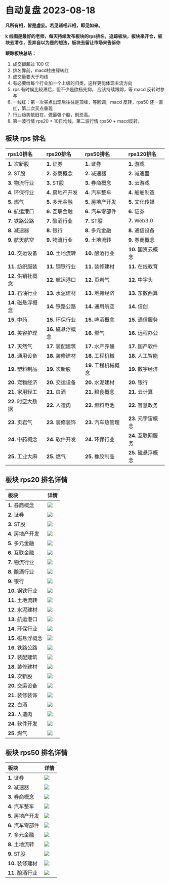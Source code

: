 # 自动复盘 2023-08-18

**凡所有相，皆是虚妄。若见诸相非相，即见如来。**

**k 线图是最好的老师，每天持续发布板块的rps排名，追踪板块，板块来开仓，板块去清仓，丢弃自以为是的想法，板块去留让市场来告诉你**
        
**跟踪板块总结：**
1. 成交额超过 100 亿
2. 排名靠前，macd柱由绿转红
3. 成交量要大于均线
4. 有必要给每个行业加一个上级的归类，这样更能体现主流方向
5. rps 有时候比较滞后，但不少是欲杨先抑， 应该持续跟踪，等 macd 反转时参与
6. 一线红：第一次买点出现后往往是顶峰，等回调，macd 反转，rps50 还一直红，第二次买点重现
7. 行业趋势依旧在，做最强个股，别恐高。
8. 第一波行情 rps20 + 10日均线，第二波行情 rps50 + macd反转。
        
## 板块 rps 排名
| rps10排名          | rps20排名          | rps50排名            | rps120排名         |
|:-------------------|:-------------------|:---------------------|:-------------------|
| **1.** 次新股      | **1.** 证券        | **1.** 证券          | **1.** 游戏        |
| **2.** ST股        | **2.** 券商概念    | **2.** 减速器        | **2.** 减速器      |
| **3.** 物流行业    | **3.** ST股        | **3.** 券商概念      | **3.** 云游戏      |
| **4.** 环保行业    | **4.** 房地产开发  | **4.** 汽车整车      | **4.** 船舶制造    |
| **5.** 燃气        | **5.** 多元金融    | **5.** 房地产开发    | **5.** 文化传媒    |
| **6.** 航运港口    | **6.** 互联金融    | **6.** 汽车零部件    | **6.** 证券        |
| **7.** 铁路公路    | **7.** 酿酒行业    | **7.** ST股          | **7.** Web3.0      |
| **8.** 减速器      | **8.** 银行        | **8.** 多元金融      | **8.** 通信设备    |
| **9.** 航天航空    | **9.** 物流行业    | **9.** 土地流转      | **9.** 券商概念    |
| **10.** 交运设备   | **10.** 土地流转   | **10.** 酿酒行业     | **10.** 国资云概念 |
| **11.** 纺织服装   | **11.** 钢铁行业   | **11.** 装修建材     | **11.** 在线教育   |
| **12.** 供销社概念 | **12.** 航运港口   | **12.** 页岩气       | **12.** 中字头     |
| **13.** 石油行业   | **13.** 水泥建材   | **13.** 地摊经济     | **13.** 东数西算   |
| **14.** 磁悬浮概念 | **14.** 铁路公路   | **14.** 通用航空     | **14.** 信创       |
| **15.** 中药       | **15.** 环保行业   | **15.** 啤酒概念     | **15.** 通信服务   |
| **16.** 美容护理   | **16.** 磁悬浮概念 | **16.** 燃气         | **16.** 远程办公   |
| **17.** 天然气     | **17.** 装配建筑   | **17.** 水产养殖     | **17.** 国产软件   |
| **18.** 通用设备   | **18.** 装修建材   | **18.** 工程机械     | **18.** 人工智能   |
| **19.** 塑料制品   | **19.** 次新股     | **19.** 工程机械概念 | **19.** 数字经济   |
| **20.** 宠物经济   | **20.** 交运设备   | **20.** 水泥建材     | **20.** 银行       |
| **21.** 家用轻工   | **21.** 白酒       | **21.** 粮食概念     | **21.** 云计算     |
| **22.** 时空大数据 | **22.** 人造肉     | **22.** 燃料电池     | **22.** 智慧政务   |
| **23.** 页岩气     | **23.** 装修装饰   | **23.** 汽车热管理   | **23.** 元宇宙概念 |
| **24.** 中药概念   | **24.** 软件开发   | **24.** 环保行业     | **24.** 互联网服务 |
| **25.** 工业大麻   | **25.** 燃气       | **25.** 橡胶制品     | **25.** 磁悬浮概念 |
## 板块 rps20 排名详情
| 板块               | 详情                                                                                                |
|:-------------------|:----------------------------------------------------------------------------------------------------|
| **1.** 券商概念    | ![](https://sykent-blog-image.oss-cn-beijing.aliyuncs.com/quant/image/2023/8/1692345941707-tmp.jpg) |
| **2.** 证券        | ![](https://sykent-blog-image.oss-cn-beijing.aliyuncs.com/quant/image/2023/8/1692345943416-tmp.jpg) |
| **3.** ST股        | ![](https://sykent-blog-image.oss-cn-beijing.aliyuncs.com/quant/image/2023/8/1692345944715-tmp.jpg) |
| **4.** 房地产开发  | ![](https://sykent-blog-image.oss-cn-beijing.aliyuncs.com/quant/image/2023/8/1692345945910-tmp.jpg) |
| **5.** 多元金融    | ![](https://sykent-blog-image.oss-cn-beijing.aliyuncs.com/quant/image/2023/8/1692345947179-tmp.jpg) |
| **6.** 互联金融    | ![](https://sykent-blog-image.oss-cn-beijing.aliyuncs.com/quant/image/2023/8/1692345948442-tmp.jpg) |
| **7.** 物流行业    | ![](https://sykent-blog-image.oss-cn-beijing.aliyuncs.com/quant/image/2023/8/1692345949634-tmp.jpg) |
| **8.** 酿酒行业    | ![](https://sykent-blog-image.oss-cn-beijing.aliyuncs.com/quant/image/2023/8/1692345950952-tmp.jpg) |
| **9.** 银行        | ![](https://sykent-blog-image.oss-cn-beijing.aliyuncs.com/quant/image/2023/8/1692345952241-tmp.jpg) |
| **10.** 钢铁行业   | ![](https://sykent-blog-image.oss-cn-beijing.aliyuncs.com/quant/image/2023/8/1692345953533-tmp.jpg) |
| **11.** 土地流转   | ![](https://sykent-blog-image.oss-cn-beijing.aliyuncs.com/quant/image/2023/8/1692345954642-tmp.jpg) |
| **12.** 水泥建材   | ![](https://sykent-blog-image.oss-cn-beijing.aliyuncs.com/quant/image/2023/8/1692345955725-tmp.jpg) |
| **13.** 航运港口   | ![](https://sykent-blog-image.oss-cn-beijing.aliyuncs.com/quant/image/2023/8/1692345956723-tmp.jpg) |
| **14.** 环保行业   | ![](https://sykent-blog-image.oss-cn-beijing.aliyuncs.com/quant/image/2023/8/1692345957974-tmp.jpg) |
| **15.** 磁悬浮概念 | ![](https://sykent-blog-image.oss-cn-beijing.aliyuncs.com/quant/image/2023/8/1692345959240-tmp.jpg) |
| **16.** 铁路公路   | ![](https://sykent-blog-image.oss-cn-beijing.aliyuncs.com/quant/image/2023/8/1692345960338-tmp.jpg) |
| **17.** 装配建筑   | ![](https://sykent-blog-image.oss-cn-beijing.aliyuncs.com/quant/image/2023/8/1692345961389-tmp.jpg) |
| **18.** 装修建材   | ![](https://sykent-blog-image.oss-cn-beijing.aliyuncs.com/quant/image/2023/8/1692345962545-tmp.jpg) |
| **19.** 次新股     | ![](https://sykent-blog-image.oss-cn-beijing.aliyuncs.com/quant/image/2023/8/1692345963673-tmp.jpg) |
| **20.** 交运设备   | ![](https://sykent-blog-image.oss-cn-beijing.aliyuncs.com/quant/image/2023/8/1692345964758-tmp.jpg) |
| **21.** 装修装饰   | ![](https://sykent-blog-image.oss-cn-beijing.aliyuncs.com/quant/image/2023/8/1692345965940-tmp.jpg) |
| **22.** 白酒       | ![](https://sykent-blog-image.oss-cn-beijing.aliyuncs.com/quant/image/2023/8/1692345966958-tmp.jpg) |
| **23.** 人造肉     | ![](https://sykent-blog-image.oss-cn-beijing.aliyuncs.com/quant/image/2023/8/1692345968304-tmp.jpg) |
| **24.** 软件开发   | ![](https://sykent-blog-image.oss-cn-beijing.aliyuncs.com/quant/image/2023/8/1692345969290-tmp.jpg) |
| **25.** 燃气       | ![](https://sykent-blog-image.oss-cn-beijing.aliyuncs.com/quant/image/2023/8/1692345970307-tmp.jpg) |
## 板块 rps50 排名详情
| 板块              | 详情                                                                                                |
|:------------------|:----------------------------------------------------------------------------------------------------|
| **1.** 证券       | ![](https://sykent-blog-image.oss-cn-beijing.aliyuncs.com/quant/image/2023/8/1692345971503-tmp.jpg) |
| **2.** 减速器     | ![](https://sykent-blog-image.oss-cn-beijing.aliyuncs.com/quant/image/2023/8/1692345972639-tmp.jpg) |
| **3.** 券商概念   | ![](https://sykent-blog-image.oss-cn-beijing.aliyuncs.com/quant/image/2023/8/1692345973807-tmp.jpg) |
| **4.** 汽车整车   | ![](https://sykent-blog-image.oss-cn-beijing.aliyuncs.com/quant/image/2023/8/1692345975170-tmp.jpg) |
| **5.** 房地产开发 | ![](https://sykent-blog-image.oss-cn-beijing.aliyuncs.com/quant/image/2023/8/1692345976324-tmp.jpg) |
| **6.** 汽车零部件 | ![](https://sykent-blog-image.oss-cn-beijing.aliyuncs.com/quant/image/2023/8/1692345977670-tmp.jpg) |
| **7.** 多元金融   | ![](https://sykent-blog-image.oss-cn-beijing.aliyuncs.com/quant/image/2023/8/1692345978872-tmp.jpg) |
| **8.** 土地流转   | ![](https://sykent-blog-image.oss-cn-beijing.aliyuncs.com/quant/image/2023/8/1692345980120-tmp.jpg) |
| **9.** ST股       | ![](https://sykent-blog-image.oss-cn-beijing.aliyuncs.com/quant/image/2023/8/1692345981158-tmp.jpg) |
| **10.** 装修建材  | ![](https://sykent-blog-image.oss-cn-beijing.aliyuncs.com/quant/image/2023/8/1692345982124-tmp.jpg) |
| **11.** 酿酒行业  | ![](https://sykent-blog-image.oss-cn-beijing.aliyuncs.com/quant/image/2023/8/1692345983006-tmp.jpg) |